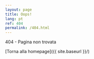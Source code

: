 ```yaml
---
layout: page
title: Oops!
lang: pt
ref: 404
permalink: /404.html
---
```


404 - Pagina non trovata

[Torna alla homepage]({{ site.baseurl }}/)
